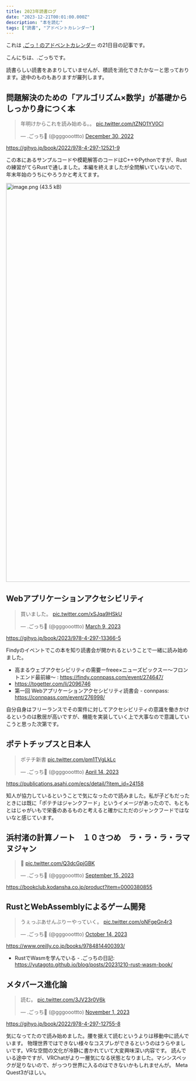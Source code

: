 ```yaml
---
title: 2023年読書ログ
date: "2023-12-21T00:01:00.000Z"
description: "本を読む"
tags: ["読書", "アドベントカレンダー"]
---
```


これは [.ごっ！のアドベントカレンダー](https://adventar.org/calendars/9122) の21日目の記事です。

こんにちは、.ごっちです。

読書らしい読書をあまりしていませんが、積読を消化できたかなーと思っております。途中のものもありますが羅列します。

## 問題解決のための「アルゴリズム×数学」が基礎からしっかり身につく本

<blockquote class="twitter-tweet"><p lang="ja" dir="ltr">年明けからこれを読み始める。。 <a href="https://t.co/tZNO1YV0CI">pic.twitter.com/tZNO1YV0CI</a></p>&mdash; .ごっち📝 (@gggooottto) <a href="https://twitter.com/gggooottto/status/1608703836847501314?ref_src=twsrc%5Etfw">December 30, 2022</a></blockquote>

https://gihyo.jp/book/2022/978-4-297-12521-9

この本にあるサンプルコードや模範解答のコードはC++やPythonですが、Rustの練習がてらRustで通しました。本編を終えましたが全問解いていないので、年末年始のうちにやろうかと考えてます。

<img width="1091" alt="image.png (43.5 kB)" src="/blog/assets/images/posts/20231221-reading-books/atcoder-screenshot.png">

## Webアプリケーションアクセシビリティ

<blockquote class="twitter-tweet"><p lang="ja" dir="ltr">買いました。 <a href="https://t.co/xSJqa9HSkU">pic.twitter.com/xSJqa9HSkU</a></p>&mdash; .ごっち📝 (@gggooottto) <a href="https://twitter.com/gggooottto/status/1633762458824507392?ref_src=twsrc%5Etfw">March 9, 2023</a></blockquote>

https://gihyo.jp/book/2023/978-4-297-13366-5

Findyのイベントでこの本を知り読書会が開かれるということで一緒に読み始めました。

- 高まるウェブアクセシビリティの需要ーfreee×ニューズピックスー〜フロントエンド最前線〜 : https://findy.connpass.com/event/274647/
- https://togetter.com/li/2096746
- 第一回 Webアプリケーションアクセシビリティ読書会 - connpass: https://connpass.com/event/276998/

自分自身はフリーランスでその案件に対してアクセシビリティの意識を働きかけるというのは敷居が高いですが、機能を実装していく上で大事なので意識していこうと思った次第です。

## ポテトチップスと日本人

<blockquote class="twitter-tweet"><p lang="ja" dir="ltr">ポテチ新書 <a href="https://t.co/pm1TVgLkLc">pic.twitter.com/pm1TVgLkLc</a></p>&mdash; .ごっち📝 (@gggooottto) <a href="https://twitter.com/gggooottto/status/1646890816705818624?ref_src=twsrc%5Etfw">April 14, 2023</a></blockquote>

https://publications.asahi.com/ecs/detail/?item_id=24158

知人が協力しているということで気になったので読みました。私が子どもだったときには既に「ポテチはジャンクフード」というイメージがあったので、もともとはじゃがいもで栄養のあるものと考えると確かにただのジャンクフードではないなと感じています。

## 浜村渚の計算ノート　１０さつめ　ラ・ラ・ラ・ラマヌジャン

<blockquote class="twitter-tweet"><p lang="qme" dir="ltr">📖 <a href="https://t.co/Q3dcGpjGBK">pic.twitter.com/Q3dcGpjGBK</a></p>&mdash; .ごっち📝 (@gggooottto) <a href="https://twitter.com/gggooottto/status/1702562937519403155?ref_src=twsrc%5Etfw">September 15, 2023</a></blockquote>

https://bookclub.kodansha.co.jp/product?item=0000380855



##  RustとWebAssemblyによるゲーム開発

<blockquote class="twitter-tweet"><p lang="ja" dir="ltr">うぇっぶあせんぶりーやっていく。 <a href="https://t.co/oNFgeGn4r3">pic.twitter.com/oNFgeGn4r3</a></p>&mdash; .ごっち📝 (@gggooottto) <a href="https://twitter.com/gggooottto/status/1713119956601389380?ref_src=twsrc%5Etfw">October 14, 2023</a></blockquote>

https://www.oreilly.co.jp/books/9784814400393/

- RustでWasmを学んでいる - .ごっちの日記: https://yutagoto.github.io/blog/posts/20231210-rust-wasm-book/

## メタバース進化論

<blockquote class="twitter-tweet"><p lang="ja" dir="ltr">読む。 <a href="https://t.co/3JV23r0V6k">pic.twitter.com/3JV23r0V6k</a></p>&mdash; .ごっち📝 (@gggooottto) <a href="https://twitter.com/gggooottto/status/1719654364648988679?ref_src=twsrc%5Etfw">November 1, 2023</a></blockquote>

https://gihyo.jp/book/2022/978-4-297-12755-8

気になってたので読み始めました。腰を据えて読むというよりは移動中に読んでいます。
物理世界ではできない様々なコスプレができるというのはうらやましいです。VRな空間の文化が冷静に書かれていて大変興味深い内容です。
読んでいる途中ですが、VRChatがより一層気になる状態となりました。マシンスペックが足りないので、がっつり世界に入るのはできないかもしれませんが。
Meta Quest3がほしい。
